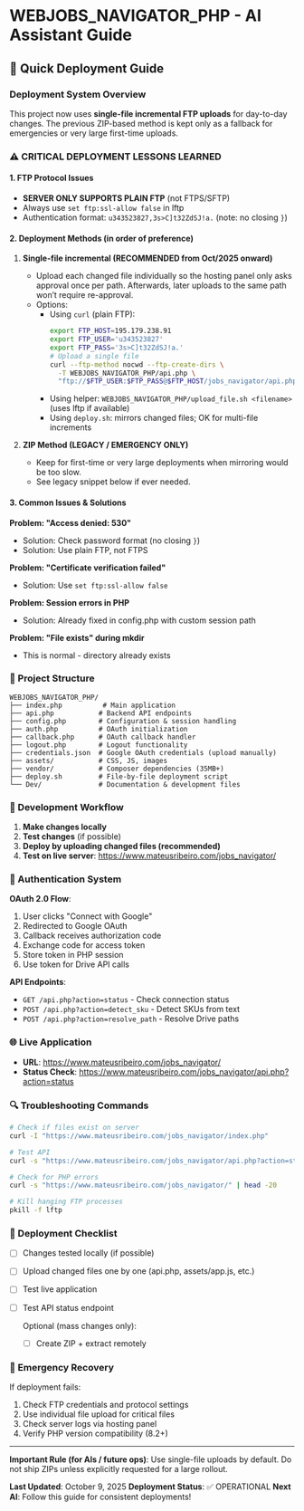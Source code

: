# WEBJOBS_NAVIGATOR_PHP - AI Assistant Guide

## 🚀 Quick Deployment Guide

### Deployment System Overview
This project now uses **single-file incremental FTP uploads** for day-to-day changes. The previous ZIP-based method is kept only as a fallback for emergencies or very large first-time uploads.

### ⚠️ CRITICAL DEPLOYMENT LESSONS LEARNED

#### 1. FTP Protocol Issues
- **SERVER ONLY SUPPORTS PLAIN FTP** (not FTPS/SFTP)
- Always use `set ftp:ssl-allow false` in lftp
- Authentication format: `u343523827,3s>C]t32ZdSJ!a.` (note: no closing `}`)

#### 2. Deployment Methods (in order of preference)
1. **Single-file incremental (RECOMMENDED from Oct/2025 onward)**
   - Upload each changed file individually so the hosting panel only asks approval once per path. Afterwards, later uploads to the same path won’t require re-approval.
   - Options:
     - Using `curl` (plain FTP):
       ```bash
       export FTP_HOST=195.179.238.91
       export FTP_USER='u343523827'
       export FTP_PASS='3s>C]t32ZdSJ!a.'
       # Upload a single file
       curl --ftp-method nocwd --ftp-create-dirs \
         -T WEBJOBS_NAVIGATOR_PHP/api.php \
         "ftp://$FTP_USER:$FTP_PASS@$FTP_HOST/jobs_navigator/api.php"
       ```
     - Using helper: `WEBJOBS_NAVIGATOR_PHP/upload_file.sh <filename>` (uses lftp if available)
     - Using `deploy.sh`: mirrors changed files; OK for multi-file increments

2. **ZIP Method (LEGACY / EMERGENCY ONLY)**
   - Keep for first-time or very large deployments when mirroring would be too slow.
   - See legacy snippet below if ever needed.

#### 3. Common Issues & Solutions

**Problem: "Access denied: 530"**
- Solution: Check password format (no closing `}`)
- Solution: Use plain FTP, not FTPS

**Problem: "Certificate verification failed"**
- Solution: Use `set ftp:ssl-allow false`

**Problem: Session errors in PHP**
- Solution: Already fixed in config.php with custom session path

**Problem: "File exists" during mkdir**
- This is normal - directory already exists

### 📁 Project Structure
```
WEBJOBS_NAVIGATOR_PHP/
├── index.php          # Main application
├── api.php           # Backend API endpoints
├── config.php        # Configuration & session handling
├── auth.php          # OAuth initialization
├── callback.php      # OAuth callback handler
├── logout.php        # Logout functionality
├── credentials.json  # Google OAuth credentials (upload manually)
├── assets/           # CSS, JS, images
├── vendor/           # Composer dependencies (35MB+)
├── deploy.sh         # File-by-file deployment script
└── Dev/              # Documentation & development files
```

### 🔧 Development Workflow

1. **Make changes locally**
2. **Test changes** (if possible)
3. **Deploy by uploading changed files (recommended)**
4. **Test on live server**: https://www.mateusribeiro.com/jobs_navigator/

### 🔐 Authentication System

**OAuth 2.0 Flow**:
1. User clicks "Connect with Google"
2. Redirected to Google OAuth
3. Callback receives authorization code
4. Exchange code for access token
5. Store token in PHP session
6. Use token for Drive API calls

**API Endpoints**:
- `GET /api.php?action=status` - Check connection status
- `POST /api.php?action=detect_sku` - Detect SKUs from text
- `POST /api.php?action=resolve_path` - Resolve Drive paths

### 🌐 Live Application
- **URL**: https://www.mateusribeiro.com/jobs_navigator/
- **Status Check**: https://www.mateusribeiro.com/jobs_navigator/api.php?action=status

### 🔍 Troubleshooting Commands

```bash
# Check if files exist on server
curl -I "https://www.mateusribeiro.com/jobs_navigator/index.php"

# Test API
curl -s "https://www.mateusribeiro.com/jobs_navigator/api.php?action=status"

# Check for PHP errors
curl -s "https://www.mateusribeiro.com/jobs_navigator/" | head -20

# Kill hanging FTP processes
pkill -f lftp
```

### 📝 Deployment Checklist

- [ ] Changes tested locally (if possible)
- [ ] Upload changed files one by one (api.php, assets/app.js, etc.)
- [ ] Test live application
- [ ] Test API status endpoint
  
  Optional (mass changes only):
  - [ ] Create ZIP + extract remotely

### 🚨 Emergency Recovery

If deployment fails:
1. Check FTP credentials and protocol settings
2. Use individual file upload for critical files
3. Check server logs via hosting panel
4. Verify PHP version compatibility (8.2+)

---
**Important Rule (for AIs / future ops)**: Use single-file uploads by default. Do not ship ZIPs unless explicitly requested for a large rollout.

**Last Updated**: October 9, 2025
**Deployment Status**: ✅ OPERATIONAL
**Next AI**: Follow this guide for consistent deployments!
